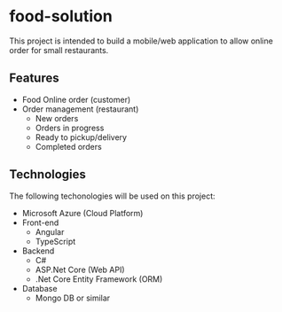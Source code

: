 # food-solution
This project is intended to build a mobile/web application to allow online order for small restaurants.

## Features
- Food Online order (customer)
- Order management (restaurant)
  - New orders
  - Orders in progress
  - Ready to pickup/delivery
  - Completed orders

## Technologies
The following techonologies will be used on this project:
- Microsoft Azure (Cloud Platform)
- Front-end
  - Angular
  - TypeScript
- Backend
  - C#
  - ASP.Net Core (Web API)
  - .Net Core Entity Framework (ORM)
- Database
  - Mongo DB or similar

